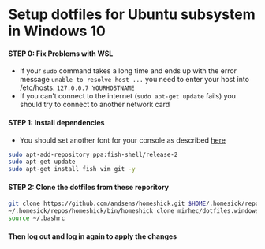 # Setup dotfiles for Ubuntu subsystem in Windows 10

#### STEP 0: Fix Problems with WSL
- If your `sudo` command takes a long time and ends up with the error message `unable to resolve host ...` you need to enter your host into /etc/hosts: `127.0.0.7 YOURHOSTNAME`
- If you can't connect to the internet (`sudo apt-get update` fails) you should try to connect to another network card

#### STEP 1: Install dependencies
 - You should set another font for your console as described [here](http://www.hanselman.com/blog/UsingConsolasAsTheWindowsConsoleFont.aspx)
```bash
sudo apt-add-repository ppa:fish-shell/release-2
sudo apt-get update
sudo apt-get install fish vim git -y
```


#### STEP 2: Clone the dotfiles from these reporitory
```bash
git clone https://github.com/andsens/homeshick.git $HOME/.homesick/repos/homeshick
~/.homesick/repos/homeshick/bin/homeshick clone mirhec/dotfiles.windows
source ~/.bashrc
```

#### Then log out and log in again to apply the changes
